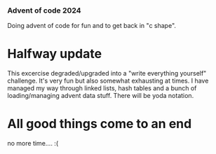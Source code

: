 ### Advent of code 2024

Doing advent of code for fun and to get back in "c shape".

# Halfway update
This excercise degraded/upgraded into a "write everything yourself" challenge. It's very fun but also somewhat exhausting at times. I have managed my way through linked lists, hash tables and a bunch of loading/managing advent data stuff. There will be yoda notation.

# All good things come to an end

no more time.... :(
